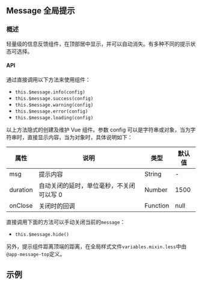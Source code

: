 ## Message 全局提示

### 概述
轻量级的信息反馈组件，在顶部居中显示，并可以自动消失。有多种不同的提示状态可选择。

#### API
通过直接调用以下方法来使用组件：
* `this.$message.info(config)`
* `this.$message.success(config)`
* `this.$message.warning(config)`
* `this.$message.error(config)`
* `this.$message.loading(config)`

以上方法隐式的创建及维护 Vue 组件。参数 config 可以是字符串或对象，当为字符串时，直接显示内容，当为对象时，具体说明如下：

属性 | 说明 | 类型 | 默认值
------------ | ------------- | ------------- | -------------
msg | 提示内容 | String | -
duration | 自动关闭的延时，单位毫秒，不关闭可以写 0 | Number | 1500
onClose | 关闭时的回调 | Function | null


直接调用下面的方法可以手动关闭当前的`message`：
* `this.$message.hide()`


另外，提示组件距离顶端的距离，在全局样式文件`variables.mixin.less`中由`@app-message-top`定义。

## 示例